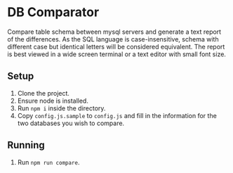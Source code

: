 # DB Comparator
Compare table schema between mysql servers and generate a text report of the differences. As the SQL language is case-insensitive, schema with different case but identical letters will be considered equivalent. The report is best viewed in a wide screen terminal or a text editor with small font size.

## Setup

1. Clone the project.
2. Ensure node is installed.
3. Run `npm i` inside the directory.
4. Copy `config.js.sample` to `config.js` and fill in the information for the two databases you wish to compare.

## Running

1. Run `npm run compare`.

